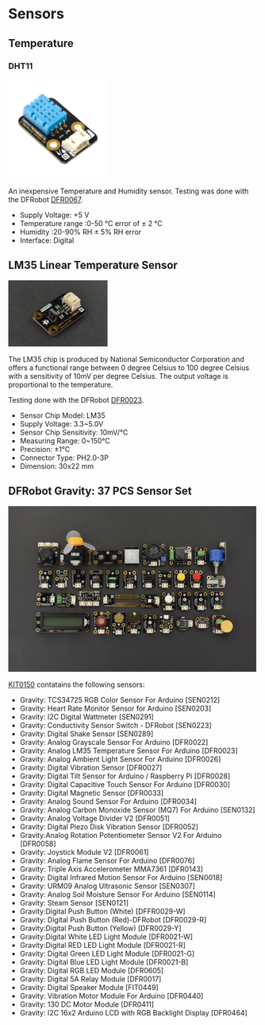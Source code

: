 # Sensors

## Temperature

### DHT11

<img src="../Documentation/Sensors/Temperature/DHT11/Temperature_and_Humidity_Sensor.jpg" alt="DHT11" width="200"/>

An inexpensive Temperature and Humidity sensor.  Testing was done with the DFRobot [DFR0067](https://wiki.dfrobot.com/DHT11_Temperature_and_Humidity_Sensor__SKU__DFR0067_).


* Supply Voltage: +5 V
* Temperature range :0-50 °C error of ± 2 °C
* Humidity :20-90% RH ± 5% RH error
* Interface: Digital

## LM35 Linear Temperature Sensor

<img src="../Documentation/Sensors/Temperature/LM35/DFR0023.jpg" alt="DHT11" width="200"/>

The LM35 chip is produced by National Semiconductor Corporation and offers a functional range between 0 degree Celsius to 100 degree Celsius with a sensitivity of 10mV per degree Celsius. The output voltage is proportional to the temperature.

Testing done with the DFRobot [DFR0023](https://wiki.dfrobot.com/DFRobot_LM35_Linear_Temperature_Sensor__SKU_DFR0023_).

* Sensor Chip Model: LM35
* Supply Voltage: 3.3~5.0V
* Sensor Chip Sensitivity: 10mV/℃
* Measuring Range: 0~150℃
* Precision: ±1℃
* Connector Type: PH2.0-3P
* Dimension: 30x22 mm


## DFRobot Gravity: 37 PCS Sensor Set

<img src="../Documentation/kit0150/KIT0150-family.jpg" alt="KIT0150" width="500"/>

[KIT0150](https://www.dfrobot.com/product-1912.html) contatains the following sensors:

* Gravity: TCS34725 RGB Color Sensor For Arduino  [SEN0212]
* Gravity: Heart Rate Monitor Sensor for Arduino    [SEN0203]
* Gravity: I2C Digital Wattmeter  [SEN0291]
* Gravity: Conductivity Sensor Switch - DFRobot  [SEN0223]
* Gravity: Digital Shake Sensor  [SEN0289]
* Gravity: Analog Grayscale Sensor For Arduino  [DFR0022]
* Gravity: Analog LM35 Temperature Sensor For Arduino  [DFR0023]
* Gravity: Analog Ambient Light Sensor For Arduino  [DFR0026]
* Gravity: Digital Vibration Sensor  [DFR0027]
* Gravity: Digital Tilt Sensor for Arduino / Raspberry Pi  [DFR0028]
* Gravity: Digital Capacitive Touch Sensor For Arduino  [DFR0030]
* Gravity: Digital Magnetic Sensor   [DFR0033]
* Gravity: Analog Sound Sensor For Arduino  [DFR0034]
* Gravity: Analog Carbon Monoxide Sensor (MQ7) For Arduino  [SEN0132]
* Gravity: Analog Voltage Divider V2  [DFR0051]
* Gravity: Digital Piezo Disk Vibration Sensor  [DFR0052]
* Gravity:Analog Rotation Potentiometer Sensor V2 For Arduino  [DFR0058]
* Gravity: Joystick Module V2  [DFR0061]
* Gravity: Analog Flame Sensor For Arduino  [DFR0076]
* Gravity: Triple Axis Accelerometer MMA7361  [DFR0143]
* Gravity: Digital Infrared Motion Sensor For Arduino  [SEN0018]
* Gravity: URM09 Analog Ultrasonic Sensor  [SEN0307]
* Gravity: Analog Soil Moisture Sensor For Arduino  [SEN0114]
* Gravity: Steam Sensor   [SEN0121]
* Gravity:Digital Push Button (White)  [DFFR0029-W]
* Gravity: Digital Push Button (Red)-DFRobot  [DFR0029-R]
* Gravity:Digital Push Button (Yellow)  [DFR0029-Y]
* Gravity:Digital White LED Light Module  [DFR0021-W]
* Gravity:Digital RED LED Light Module   [DFR0021-R]
* Gravity: Digital Green LED Light Module  [DFR0021-G]
* Gravity: Digital Blue LED Light Module   [DFR0021-B]
* Gravity: Digital RGB LED Module    [DFR0605]
* Gravity: Digital 5A Relay Module   [DFR0017]
* Gravity: Digital Speaker Module   [FIT0449]
* Gravity: Vibration Motor Module For Arduino  [DFR0440]
* Gravity: 130 DC Motor Module  [DFR0411]
* Gravity: I2C 16x2 Arduino LCD with RGB Backlight Display  [DFR0464]
